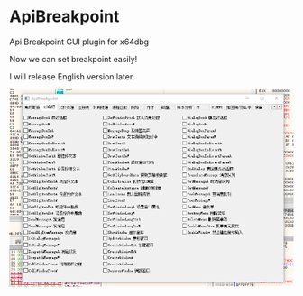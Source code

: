 # ApiBreakpoint
Api Breakpoint GUI plugin for x64dbg

Now we can set breakpoint easily!

I will release English version later.

![image](1.png)
